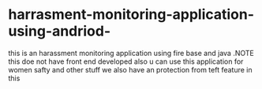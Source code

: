 # harrasment-monitoring-application-using-andriod-
this is an harassment monitoring application using fire base and java .NOTE this doe not have front end developed also u can use this application for women safty and other stuff we also have an protection from teft feature in this 
